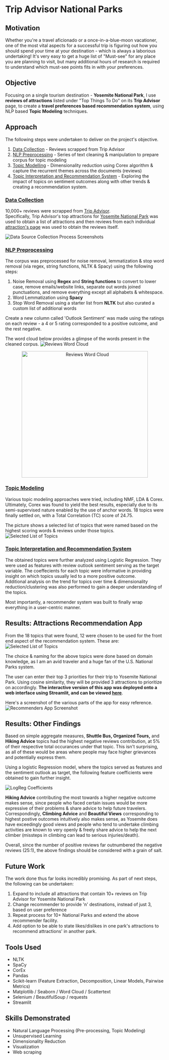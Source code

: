 # Trip Advisor National Parks

## Motivation
Whether you're a travel aficionado or a once-in-a-blue-moon vacationer, one of the most vital aspects for a successful trip is figuring out how you should spend your time at your destination - which is always a laborious undertaking!  It's very easy to get a huge list of "Must-see" for any place you are planning to visit, but many additional hours of research is required to understand which must-see points fits in with your preferences.

## Objective
Focusing on a single tourism destination - **Yosemite National Park**, I use **reviews of attractions** listed under "Top Things To Do" on its **Trip Advisor** page, to create a **travel preferences based recommendation system**, using NLP based **Topic Modeling** techniques.

## Approach

The following steps were undertaken to deliver on the project's objective.

1. [Data Collection](#data-collection) - Reviews scrapped from Trip Advisor 
1. [NLP Preprocessing](#nlp-preprocessing) - Series of text cleaning & manipulation to prepare corpus for topic modeling
1. [Topic Modelling](#topic-modeling) - Dimensionality reduction using Corex algorithm & capture the recurrent themes across the documents (reviews)
1. [Topic Interpretation and Recommendation System](#topic-interpretation-and-recommendation-system) - Exploring the impact of topics on sentiment outcomes along with other trends & creating a recommendation system.

### [Data Collection](https://github.com/navish92/Trip_Advisor_National_Parks/blob/main/Notebooks_Python_Files/1-Data_Acquisition.ipynb)

10,000+ reviews were scrapped from [Trip Advisor](https://www.tripadvisor.in).   
Specifically, Trip Advisor's top attractions for [Yosemite National Park](https://www.tripadvisor.in/Attractions-g61000-Activities-Yosemite_National_Park_California.html) was used to obtain a list of attractions and then reviews from each individual [attraction's page](https://www.tripadvisor.in/Attraction_Review-g61000-d139187-Reviews-Glacier_Point-Yosemite_National_Park_California.html) was used to obtain the reviews itself.  

![Data Source Collection Process Screenshots](./Visuals/Data_Source_Screenshots.jpg)


### [NLP Preprocessing](https://github.com/navish92/Trip_Advisor_National_Parks/blob/main/Notebooks_Python_Files/2-NLP_Preprocessing.ipynb)

The corpus was preprocessed for noise removal, lemmatization & stop word removal (via regex, string functions, NLTK & Spacy) using the following steps:
1. Noise Removal using **Regex** and **String functions** to convert to lower case, remove emails/website links, separate out words joined punctuations, and remove everything except all alphabets & whitespace.
2. Word Lemmatization using **Spacy**
3. Stop Word Removal using a starter list from **NLTK** but also curated a custom list of additional words

Create a new column called 'Outlook Sentiment' was made using the ratings on each review - a 4 or 5 rating corresponded to a positive outcome, and the rest negative.

The word cloud below provides a glimpse of the words present in the cleaned corpus.
![Reviews Word Cloud](/Visuals/wordcloud.png)

<p align="center"> <img src="/Visuals/wordcloud.png" alt="Reviews Word Cloud" width="400"/> </p>

### [Topic Modeling](https://github.com/navish92/Trip_Advisor_National_Parks/blob/main/Notebooks_Python_Files/3-Topic_Modeling_Corex.ipynb)

Various topic modeling approaches were tried, including NMF, LDA & Corex. Ultimately, Corex was found to yield the best results, especially due to its semi-supervised nature enabled by the use of anchor words. 18 topics were finally settled on, with a Total Correlation (TC) score of 24.75.  

The picture shows a selected list of topics that were named based on the highest scoring words & reviews under those topics.
![Selected List of Topics](./Visuals/Data_Source_Screenshots.png)

### [Topic Interpretation and Recommendation System](https://github.com/navish92/Trip_Advisor_National_Parks/blob/main/Notebooks_Python_Files/4-Topic_Interpretation_and_Recommender.ipynb)  

The obtained topics were further analyzed using Logistic Regression. They were used as features with review outlook sentiment serving as the target variable. The coeffecients for each topic were informative in providing insight on which topics usually led to a more positive outcome.  
Additional analysis on the trend for topics over time & dimensionality reduction/clustering was also performed to gain a deeper understanding of the topics.  
  
Most importantly, a recommender system was built to finally wrap everything in a user-centric manner. 

## Results: Attractions Recommendation App

From the 18 topics that were found, 12 were chosen to be used for the front end aspect of the recommendation system. These are:
![Selected List of Topics](./Visuals/Data_Source_Screenshots.png)

The choice & naming for the above topics were done based on domain knowledge, as I am an avid traveler and a huge fan of the U.S. National Parks system.  
    
The user can enter their top 3 priorities for their trip to Yosemite National Park. Using cosine similarity, they will be provided 3 attractions to prioritize on accordingly. **The interactive version of this app was deployed onto a web interface using Streamlit, and can be viewed [here](https://share.streamlit.io/navish92/personalized_trip_advisor/main/streamlit_attractions_recommender.py)**.   

Here's a screenshot of the various parts of the app for easy reference.
![Recommenders App Screenshot](./Visuals/streamlit_app.png)

## Results: Other Findings

Based on simple aggregate measures, **Shuttle Bus, Organized Tours,** and **Hiking Advice** topics had the highest negative reviews contribution, at 5% of their respective total occurances under that topic. This isn't surprising, as all of these would be areas where people may face higher grievances and potentially express them. 

Using a logistic Regression model, where the topics served as features and the sentiment outlook as target, the following feature coefficients were obtained to gain further insight. 

![LogReg Coefficients](./Visuals/Logreg_Features.png)

**Hiking Advice** contributing the most towards a higher negative outcome makes sense, since people who faced certain issues would be more expressive of their problems & share advice to help future travelers. Correspondingly, **Climbing Advice** and **Beautiful Views** corresponding to highest postive outcomes intuitively also makes sense, as Yosemite does have exceedingly good views and people who tend to undertake climbing activities are known to very openly & freely share advice to help the next climber (missteps in climbing can lead to serious injuries/death).   

Overall, since the number of positive reviews far outnumbered the negative reviews (25:1), the above findings should be considered with a grain of salt.


## Future Work

The work done thus far looks incredibly promising. As part of next steps, the following can be undertaken:  
1. Expand to include all attractions that contain 10+ reviews on Trip Advisor for Yosemite National Park
1. Change recommender to provide 'n' destinations, instead of just 3, based on user preference
1. Repeat process for 10+ National Parks and extend the above recommender facility.
1. Add option to be able to state likes/dislikes in one park's attractions to recommend attractions' in another park.

## Tools Used

- NLTK
- SpaCy
- CorEx
- Pandas
- Scikit-learn (Feature Extraction, Decomposition, Linear Models, Pairwise Metrics)
- Matplotlib / Seaborn / Word Cloud / Scattertext
- Selenium / BeautifulSoup / requests
- Streamlit

## Skills Demonstrated

- Natural Language Processing (Pre-processing, Topic Modeling)
- Unsupervised Learning
- Dimensionality Reduction 
- Visualization
- Web scraping
